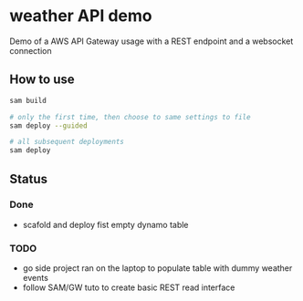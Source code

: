 # weather API demo

Demo of a AWS API Gateway usage with a REST endpoint and a websocket connection

## How to use

```sh
sam build

# only the first time, then choose to same settings to file
sam deploy --guided

# all subsequent deployments
sam deploy
```

## Status

### Done

* scafold and deploy fist empty dynamo table

### TODO

* go side project ran on the laptop to populate table with dummy weather events
* follow SAM/GW tuto to create basic REST read interface

